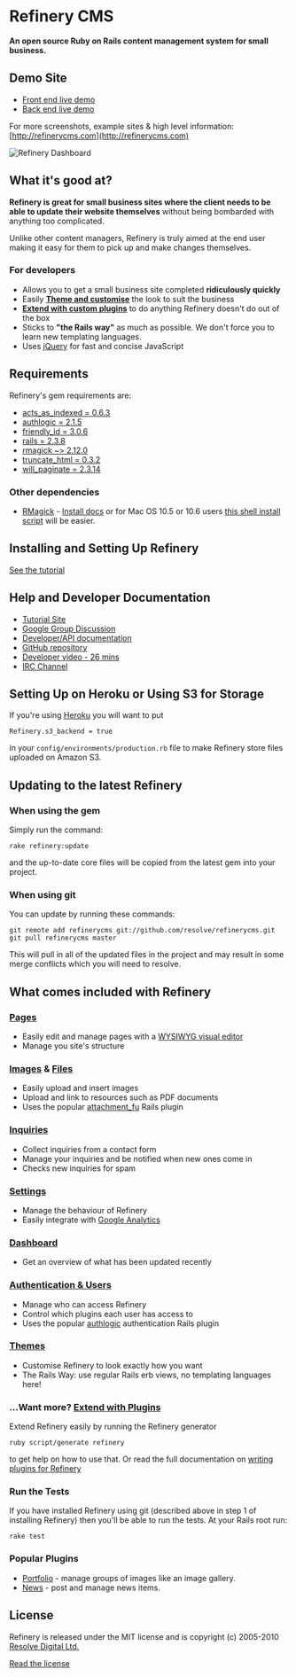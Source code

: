 # Refinery CMS

__An open source Ruby on Rails content management system for small business.__

## Demo Site

* [Front end live demo ](http://demo.refinerycms.com)
* [Back end live demo ](http://demo.refinerycms.com/admin)

For more screenshots, example sites & high level information: [http://refinerycms.com](http://refinerycms.com)

![Refinery Dashboard](http://refinerycms.com/system/images/0000/0576/dashboard.png)

## What it's good at?

__Refinery is great for small business sites where the client needs to be able to update their website themselves__ without being bombarded with anything too complicated.

Unlike other content managers, Refinery is truly aimed at the end user making it easy for them to pick up and make changes themselves.

### For developers

* Allows you to get a small business site completed __ridiculously quickly__
* Easily __[Theme and customise](http://github.com/resolve/refinerycms/blob/master/vendor/plugins/themes/readme.md)__ the look to suit the business
* __[Extend with custom plugins](http://github.com/resolve/refinerycms/blob/master/vendor/plugins/refinery/plugins.md)__ to do anything Refinery doesn't do out of the box
* Sticks to __"the Rails way"__ as much as possible. We don't force you to learn new templating languages.
* Uses [jQuery](http://jquery.com/) for fast and concise JavaScript

## Requirements

Refinery's gem requirements are:

* [acts_as_indexed = 0.6.3](http://github.com/parndt/acts_as_indexed)
* [authlogic = 2.1.5](http://rubygems.org/gems/authlogic)
* [friendly_id = 3.0.6](http://rubygems.org/gems/friendly_id)
* [rails = 2.3.8](http://rubygems.org/gems/rails)
* [rmagick ~> 2.12.0](http://rubygems.org/gems/rmagick)
* [truncate_html = 0.3.2](http://rubygems.org/gems/truncate_html)
* [will_paginate = 2.3.14](http://rubygems.org/gems/will_paginate)

### Other dependencies

* [RMagick](http://github.com/rmagick/rmagick) - [Install docs](http://rmagick.rubyforge.org/install-faq.html) or for
Mac OS 10.5 or 10.6 users [this shell install script](http://github.com/maddox/magick-installer) will be easier.

## Installing and Setting Up Refinery

[See the tutorial](http://tutorials.refinerycms.org/tutorials/how-to-install-refinery)

## Help and Developer Documentation

* [Tutorial Site](http://resolve.github.com/refinerycms)
* [Google Group Discussion](http://group.refinerycms.org)
* [Developer/API documentation](http://api.refinerycms.org)
* [GitHub repository](http://github.com/resolve/refinerycms)
* [Developer video - 26 mins](http://refinerycms.com/pages/for-developers)
* [IRC Channel](irc://irc.freenode.net/refinerycms)

## Setting Up on Heroku or Using S3 for Storage

If you're using [Heroku](http://heroku.com/) you will want to put

    Refinery.s3_backend = true

in your ``config/environments/production.rb`` file to make Refinery store files uploaded on Amazon S3.

## Updating to the latest Refinery

### When using the gem

Simply run the command:

    rake refinery:update

and the up-to-date core files will be copied from the latest gem into your project.

### When using git

You can update by running these commands:

    git remote add refinerycms git://github.com/resolve/refinerycms.git
    git pull refinerycms master

This will pull in all of the updated files in the project and may result in some merge conflicts which you will need to resolve.

## What comes included with Refinery

### [Pages](http://github.com/resolve/refinerycms/blob/master/vendor/plugins/pages/readme.md)

* Easily edit and manage pages with a [WYSIWYG visual editor](http://www.wymeditor.org/)
* Manage you site's structure

### [Images](http://github.com/resolve/refinerycms/blob/master/vendor/plugins/images/readme.md) & [Files](http://github.com/resolve/refinerycms/blob/master/vendor/plugins/resources/readme.md)

* Easily upload and insert images
* Upload and link to resources such as PDF documents
* Uses the popular [attachment_fu](http://github.com/technoweenie/attachment_fu) Rails plugin

### [Inquiries](http://github.com/resolve/refinerycms/blob/master/vendor/plugins/inquiries/readme.md)

* Collect inquiries from a contact form
* Manage your inquiries and be notified when new ones come in
* Checks new inquiries for spam

### [Settings](http://github.com/resolve/refinerycms/blob/master/vendor/plugins/refinery_settings/readme.md)

* Manage the behaviour of Refinery
* Easily integrate with [Google Analytics](https://www.google.com/analytics/)

### [Dashboard](http://github.com/resolve/refinerycms/blob/master/vendor/plugins/dashboard/readme.md)

* Get an overview of what has been updated recently

### [Authentication & Users](http://github.com/resolve/refinerycms/blob/master/vendor/plugins/authentication/readme.md)

* Manage who can access Refinery
* Control which plugins each user has access to
* Uses the popular [authlogic](http://github.com/binarylogic/authlogic) authentication Rails plugin

### [Themes](http://github.com/resolve/refinerycms/blob/master/vendor/plugins/themes/readme.md)

* Customise Refinery to look exactly how you want
* The Rails Way: use regular Rails erb views, no templating languages here!

### ...Want more? [Extend with Plugins](http://github.com/resolve/refinerycms/blob/master/vendor/plugins/refinery/plugins.md)

Extend Refinery easily by running the Refinery generator

    ruby script/generate refinery

to get help on how to use that. Or read the full documentation on [writing plugins for Refinery](http://github.com/resolve/refinerycms/blob/master/vendor/plugins/refinery/plugins.md)

### Run the Tests

If you have installed Refinery using git (described above in step 1 of installing Refinery) then you'll be able to run the tests. At your Rails root run:

    rake test

### Popular Plugins

* [Portfolio](http://github.com/resolve/refinerycms-portfolio) - manage groups of images like an image gallery.
* [News](http://github.com/resolve/refinerycms-news) - post and manage news items.

## License

Refinery is released under the MIT license and is copyright (c) 2005-2010 [Resolve Digital Ltd.](http://www.resolvedigital.co.nz)

[Read the license](http://github.com/resolve/refinerycms/blob/master/license.md)
